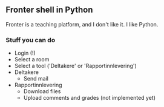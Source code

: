 ## Fronter shell in Python

Fronter is a teaching platform, and I don't like it. I like Python.

### Stuff you can do

* Login (!)
* Select a room
* Select a tool ('Deltakere' or 'Rapportinnlevering')
* Deltakere
  * Send mail
* Rapportinnlevering
  * Download files
  * Upload comments and grades (not implemented yet)
